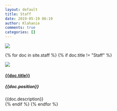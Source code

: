 ```yaml
---
layout: default
title: Staff
date: 2019-05-19 06:19
author: Klahanie
comments: true
categories: []
---
```

<img src="{{site.url}}/images/staff/Staff-Group-Shot-larger.jpg" class="img-fluid">

{% for doc in site.staff %}
{% if doc.title != "Staff" %}
<div class="row mb-4">
  <img class="img-thumbnail col-md-3" src="{{site.url}}{{doc.thumbnail}}">
    <div class="col-md-9">
      <h4>
      <a href="mailto:{{doc.email}}">{{doc.title}}</a>
      </h4>
      <h5>{{doc.position}}</h5>
      <div>{{doc.description}}
      </div>
    </div>
</div>
{% endif %}
{% endfor %}

